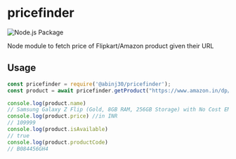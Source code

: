 # pricefinder
![Node.js Package](https://github.com/abinj30/pricefinder/workflows/Node.js%20Package/badge.svg)

Node module to fetch price of Flipkart/Amazon product given their URL

## Usage
```js
const pricefinder = require('@abinj30/pricefinder');
const product = await pricefinder.getProduct("https://www.amazon.in/dp/B084456GH4", "amazon");

console.log(product.name)
// Samsung Galaxy Z Flip (Gold, 8GB RAM, 256GB Storage) with No Cost EMI/Additional Exchange Offers
console.log(product.price) //in INR
// 109999
console.log(product.isAvailable)
// true
console.log(product.productCode)
// B084456GH4
```
